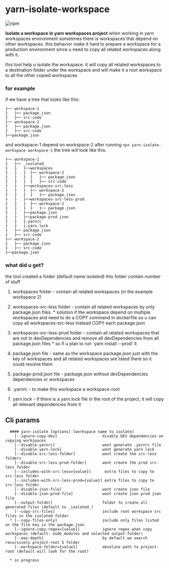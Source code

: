# yarn-isolate-workspace

![npm](https://img.shields.io/npm/v/yarn-isolate-workspace)

**Isolate a workspace in yarn workspaces project**
when working in yarn workspaces environment
sometimes there is workspaces that depend on other workspaces.
this behavior make it hard to prepare a workspace for a production environment
since u need to copy all related workspaces along with it.

this tool help u isolate the workspace.
it will copy all related workspaces to a destination folder under the workspace
and will make it a root workspace to all the other copied workspaces

### for example
if we have a tree that looks like this:


```
├── workspace-1
├   ├── package.json
├   ├── src-code
├── workspace-2
├   ├── package.json
├   ├── src-code
├──package.json

```
and workspace-1 depend on workspace-2
after running
`npx yarn-isolate-workspace workspace-1`
the tree will look like this:
```
├── workspace-1
├   ├── _isolated_
├   ├   ├──workspaces
├   ├   ├  ├── workspace-2
├   ├   ├  ├   ├── package.json
├   ├   ├  ├   ├── src-code
├   ├   ├──workspaces-src-less
├   ├   ├  ├── workspace-2
├   ├   ├  ├   ├── package.json
├   ├   ├──workspaces-src-less-prod
├   ├   ├  ├── workspace-2
├   ├   ├  ├   ├── package.json
├   ├   ├──package.json
├   ├   ├──package-prod.json
├   ├   ├.yarnrc
├   ├   ├.yarn.lock
├   ├── package.json
├   ├── src-code
├── workspace-2
├   ├── package.json
├   ├── src-code
├──package.json
```

### what did u get?
the tool created a folder (default name _isolated_)
this folder contain number of stuff

  1. workspaces folder - contain all related workspaces (in the example workspace 2)

  2. workspaces-src-less folder - contain all related workspaces by only package.json files.
    * solution if the workspace depend on multiple workspaces and need to do a COPY command in dockerfile
      so u can copy all workspaces-src-less instead COPY each package.json

  3. workspaces-src-less-prod folder - contain all related workspaces that are not in devDependencies and
     remove all devDependencies from all package.json files
    * so if u plan to run 'yarn install --prod' it

  4. package.json file - same as the workspace package.json just with the key of workspaces
     and all related workspaces are listed there so it could resolve them

  5. package-prod.json file - package.json without devDependencies dependencies or workspaces

  6. .yarnrc - to make this workspace a workspace-root

  7. yarn.lock - if there is a yarn.lock file in the root of the project,
     it will copy all relevant dependencies from it


## Cli params
```
  #### yarn-isolate [options] [workspace name to isolate]
    [--ignore-copy-dev]                    disable DEV dependencies on copying workspaces
    [--disable-yarnrc]                     wont generate .yarnrc file
    [--disable-yarn-lock]                  wont generate yarn.lock
    [--disable-src-less-folder]            wont create the src-less folders
    [--disable-src-less-prod-folder]       wont create the prod src-less folder
    [--includes-with-src-less={value}]      extra files to copy to src-less folder
    [--includes-with-src-less-prod={value}] extra files to copy to src-less folder
    [--disable-json-file]                  wont create json file
    [--disable-json-prod-file]             wont create json prod json file
    [--output-folder]                      folder to create all generated files (default to _isolated_)
    [--copy-src-files]                     include root workspace src files in the isolated folder
  * [--copy-files-only]                    include only files listed on the file key in the package.json
    [--ignore-copy-regex={value}]          ignore regex when copy workspaces (default: node_modules and selected output-folder)
    [--max-depth]                          by default we search recursively project-root 5 folder
    [--workspace-folder={value}]           absolute path to project-root (default will look for the root)

  * in progress
```
